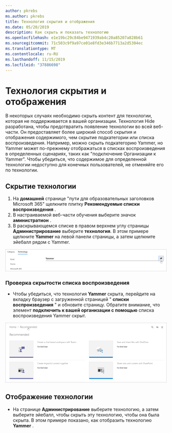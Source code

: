 ```yaml
---
author: pkrebs
ms.author: pkrebs
title: Технология скрытия и отображения
ms.date: 05/20/2019
description: Как скрыть и показать технологию
ms.openlocfilehash: e1e19bc29c84be9471939ab4c20a85207a828b61
ms.sourcegitcommit: 71c503c9f9a97ce01e8fd3e346b7713a2d5304ec
ms.translationtype: MT
ms.contentlocale: ru-RU
ms.lasthandoff: 11/15/2019
ms.locfileid: "37886698"
---
```

# <a name="hide-and-show-technology"></a>Технология скрытия и отображения

В некоторых случаях необходимо скрыть контент для технологии, которая не поддерживается в вашей организации. Технология Hide разработана, чтобы предотвратить появление технологии во всей веб-части. Он предоставляет более широкий способ скрытия и отображения содержимого, чем скрытие подкатегории или списка воспроизведения. Например, можно скрыть подкатегорию Yammer, но Yammer может по-прежнему отображаться в списках воспроизведения в определенных сценариях, таких как "подключение Организации к Yammer". Чтобы убедиться, что содержимое для определенной технологии недоступно для конечных пользователей, не отменяйте его по технологии. 

## <a name="hide-a-technology"></a>Скрытие технологии

1. На **домашней** странице "пути для образовательных заголовков Microsoft 365" щелкните плитку **Рекомендуемые списки воспроизведения** .
2. В настраиваемой веб-части обучения выберите значок **аминистратион** .
3. В раскрывающемся списке в правом верхнем углу страницы **Администрирование** выберите **технология**.
В этом примере щелкните **Yammer** на левой панели страницы, а затем щелкните эйебалл рядом с Yammer.  

![кг-хидетеч. png](media/cg-hidetech.png)

### <a name="verify-the-playlist-is-hidden"></a>Проверка скрытости списка воспроизведения
- Чтобы убедиться, что технология **Yammer** скрыта, перейдите на вкладку браузер с загруженной страницей " **списки воспроизведения** " и обновите страницу. Обратите внимание, что элемент **подключить к вашей организации с помощью** списка воспроизведения Yammer скрыт. 

![кг-хидетечрефреш. png](media/cg-hidetechrefresh.png)

## <a name="unhide-a-technology"></a>Отображение технологии

- На странице **Администрирование** выберите технологию, а затем выберите эйебалл, чтобы скрыть эту технологию, чтобы она была скрыта. В этом примере показано, как отобразить технологию **Yammer** . 